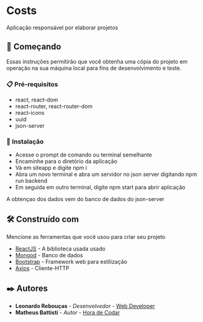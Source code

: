 # Costs

Aplicação responsável por elaborar projetos

## 🚀 Começando

Essas instruções permitirão que você obtenha uma cópia do projeto em operação na sua máquina local para fins de desenvolvimento e teste.


### 📋 Pré-requisitos

- react, react-dom
- react-router, react-router-dom
- react-icons
- uuid
- json-server

### 🔧 Instalação

- Acesse o prompt de comando ou terminal semelhante
- Encaminhe para o diretório da aplicação
- Vá em siteapp e digite npm i
- Abra um novo terminal e abra um servidor no json server digitando npm run backend
- Em seguida em outro terminal, digite npm start para abrir aplicação

A obtençao dos dados vem do banco de dados do json-server

## 🛠️ Construído com

Mencione as ferramentas que você usou para criar seu projeto

* [ReactJS](https://reactjs.org/) - A biblioteca usada usado
* [Mongod](https://www.mongodb.com/docs/) -  Banco de dados
* [Bootstrap](https://getbootstrap.com/) - Framework web para estilização
* [Axios](https://axios-http.com/ptbr/docs/intro) - Cliente-HTTP

## ✒️ Autores

* **Leonardo Rebouças** - *Desenvolvedor* - [Web Developer](https://github.com/leoreboucas)
* **Matheus Battisti** - *Autor* - [Hora de Codar](https://www.youtube.com/@MatheusBattisti)
